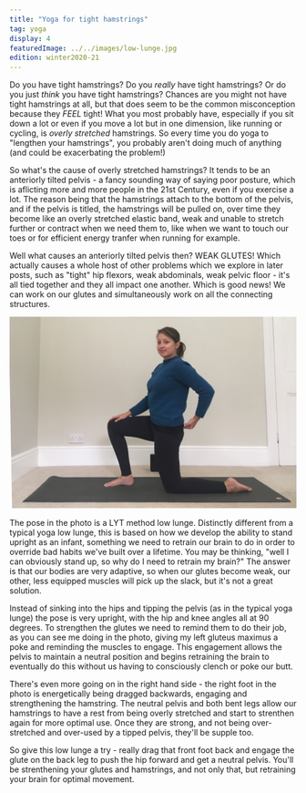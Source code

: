 ```yaml
---
title: "Yoga for tight hamstrings"
tag: yoga
display: 4
featuredImage: ../../images/low-lunge.jpg
edition: winter2020-21
---
```

Do you have tight hamstrings? Do you _really_ have tight hamstrings? Or do you just _think_ you have tight hamstrings? Chances are you might not have tight hamstrings at all, but that does seem to be the common misconception because they _FEEL_ tight! What you most probably have, especially if you sit down a lot or even if you move a lot but in one dimension, like running or cycling, is _overly stretched_ hamstrings. So every time you do yoga to "lengthen your hamstrings", you probably aren't doing much of anything (and could be exacerbating the problem!) 

So what's the cause of overly stretched hamstrings? It tends to be an anteriorly tilted pelvis - a fancy sounding way of saying poor posture, which is aflicting more and more people in the 21st Century, even if you exercise a lot. The reason being that the hamstrings attach to the bottom of the pelvis, and if the pelvis is titled, the hamstrings will be pulled on, over time they become like an overly stretched elastic band, weak and unable to stretch further or contract when we need them to, like when we want to touch our toes or for efficient energy tranfer when running for example. 

Well what causes an anteriorly tilted pelvis then? WEAK GLUTES! Which actually causes a whole host of other problems which we explore in later posts, such as "tight" hip flexors, weak abdominals, weak pelvic floor - it's all tied together and they all impact one another. Which is good news! We can work on our glutes and simultaneously work on all the connecting structures. 

![Low Lunge](../../images/low-lunge.jpg)

The pose in the photo is a LYT method low lunge. Distinctly different from a typical yoga low lunge, this is based on how we develop the ability to stand upright as an infant, something we need to retrain our brain to do in order to override bad habits we've built over a lifetime. You may be thinking, "well I can obviously stand up, so why do I need to retrain my brain?" The answer is that our bodies are very adaptive, so when our glutes become weak, our other, less equipped muscles will pick up the slack, but it's not a great solution. 

Instead of sinking into the hips and tipping the pelvis (as in the typical yoga lunge) the pose is very upright, with the hip and knee angles all at 90 degrees. To strengthen the glutes we need to remind them to do their job, as you can see me doing in the photo, giving my left gluteus maximus a poke and reminding the muscles to engage. This engagement allows the pelvis to maintain a neutral position and begins retraining the brain to eventually do this without us having to consciously clench or poke our butt. 

There's even more going on in the right hand side - the right foot in the photo is energetically being dragged backwards, engaging and strengthening the hamstring. The neutral pelvis and both bent legs allow our hamstrings to have a rest from being overly stretched and start to strenthen again for more optimal use. Once they are strong, and not being over-stretched and over-used by a tipped pelvis, they'll be supple too.

So give this low lunge a try - really drag that front foot back and engage the glute on the back leg to push the hip forward and get a neutral pelvis. You'll be strenthening your glutes and hamstrings, and not only that, but retraining your brain for optimal movement. 
